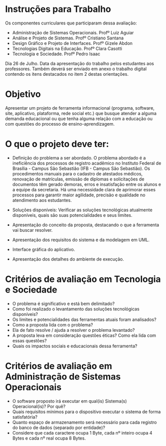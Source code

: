 # Instruções para Trabalho 

Os componentes curriculares que participaram dessa avaliação:

* Administração de Sistemas Operacionais. Profº Luiz Aguiar
* Análise e Projeto de Sistemas. Profº Cristiano Santana
* Design Gráfico e Projeto de Interfaces. Profº Gizele Abdon
* Tecnologias Digitais na Educação. Profº Clara Casotti
* Tecnologia e Sociedade. Profº Pedro Isaac

Dia 26 de Julho. Data da apresentação do trabalho pelos estudantes aos professores.
Também deverá ser enviado em anexo o trabalho digital contendo os itens destacados no item 2 destas orientações.

# Objetivo

Apresentar um projeto de ferramenta informacional (programa, software, site, aplicativo, plataforma, rede social etc.) que busque atender a alguma demanda educacional ou que tenha alguma relação com a educação ou com questões do processo de ensino-aprendizagem.

# O que o projeto deve ter:

* Definição do problema a ser abordado.
  O problema abordado é a ineficiência dos processos de registro acadêmico no Instituto Federal de Brasília - Campus São Sebastião (IFB - Campus São Sebastião). Os procedimentos manuais para o cadastro de atestados médicos, renovação de matrículas, emissão de diplomas e solicitações de documentos têm gerado demoras, erros e insatisfação entre os alunos e a equipe da secretaria. Há uma necessidade clara de aprimorar esses processos para garantir maior agilidade, precisão e qualidade no atendimento aos estudantes.
  
* Soluções disponíveis: Verificar as soluções tecnológicas atualmente disponíveis, quais são suas potencialidades e seus limites.
* Apresentação do conceito da proposta, destacando o que a ferramenta vai buscar resolver.
* Apresentação dos requisitos do sistema e da modelagem em UML.
* Interface gráfica do aplicativo.
* Apresentação dos detalhes do ambiente de execução.

# Critérios de avaliação em Tecnologia e Sociedade

* O problema é significativo e está bem delimitado?
* Como foi realizado o levantamento das soluções tecnológicas disponíveis?
* Os limites e potencialidades das ferramentas atuais foram analisados?
* Como a proposta lida com o problema?
* Ela de fato resolve / ajuda a resolver o problema levantado?
* A proposta leva em consideração questões éticas? Como ela lida com essas questões?
* Quais os impactos sociais e educacionais dessa ferramenta?

# Critérios de avaliação em Administração de Sistemas Operacionais

* O software proposto irá executar em qual(is) Sistema(s) Operacional(is)? Por quê?
* Quais requisitos mínimos para o dispositivo executar o sistema de forma satisfatória?
* Quanto espaço de armazenamento será necessário para cada registro do banco de dados (separado por entidade)?
* Considere que cada caractere ocupa 1 Byte, cada nº inteiro ocupa 4 Bytes e cada nº real ocupa 8 Bytes.


